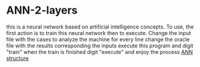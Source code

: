 # ANN-2-layers

this is a neural network based on artificial intelligence concepts.
To use, the first action is to train this neural network then to execute.
Change the input file with the cases to analyze the machine for every line
change the oracle file with the results corresponding the inputs
execute this program and digit "train"
when the train is finished digit "execute" and enjoy the process
[ANN structure](https://github.com/mikymatt01/ANN-2-layers/blob/main/structure.PNG)
